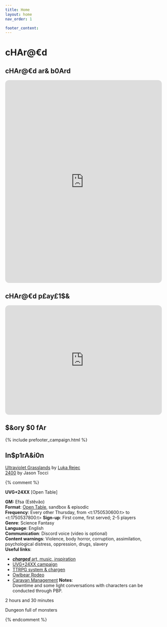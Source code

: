 ```yaml
---
title: Home
layout: home
nav_order: 1

footer_content:
---
```


# cHAr@€d

## cHAr@€d ar& b0Ard

<iframe style="border-radius:12px" src="https://petracoding.github.io/pinterest/board.html?link=estevaoseco/charged/&hideHeader=1&hideFooter=1&transparent=1" width="100%" height="652" frameBorder="0" style="color-scheme: site" allowfullscreen=""></iframe>

## cHAr@€d p£ay£1$&

<iframe style="border-radius:12px" src="https://open.spotify.com/embed/playlist/3sTCMlmuKBhgN1OSUWzxGd?utm_source=generator" width="100%" height="352" frameBorder="0" allowfullscreen="" allow="autoplay; clipboard-write; encrypted-media; fullscreen; picture-in-picture" loading="lazy"></iframe>

## $&ory $0 fAr

{% include prefooter_campaign.html %}

## In$p1rA&i0n

[Ultraviolet Grasslands](https://wizardthieffighter.itch.io/uvg-2e) by [Luka Rejec   
2400](https://jasontocci.itch.io/2400) by Jason Tocci

{% comment %} 

**UVG+24XX** [Open Table]

**GM:** Efsa (Estêvão)  
**Format**: [Open Table](https://www.thearcanelibrary.com/blogs/shadowdark-blog/open-table-how-the-creators-of-d-d-ran-their-games?srsltid=AfmBOoqNYWIzVWFjQKEoyumD4NTcFvhdkiVGQgaluf5LKmkS3-ORyFI7), sandbox & episodic  
**Frequency**: Every other Thursday, from <t:1750530600:t> to <t:1750537800:t>
**Sign-up**: First come, first served;  2-5 players  
**Genre**: Science Fantasy  
**Language**: English  
**Communication**: Discord voice (video is optional)  
**Content warnings**: Violence, body horror, corruption, assimilation, psychological distress, oppression, drugs, slavery  
**Useful links**:  
- [***charged*** art, music, inspiration](https://terra-campaigns.github.io/charged/)  
- [UVG+24XX campaign](https://terra-campaigns.github.io/charged/campaigns/UVG24XX/)    
- [TTRPG system & chargen](https://terra-campaigns.github.io/charged/campaigns/UVG24XX/#system)  
- [Owlbear Rodeo](https://www.owlbear.rodeo/room/S4p4WuPKKULl/charged)
- [Caravan Management](https://docs.google.com/spreadsheets/d/1jzVvpxaQsuevjKaFAHmi2KpHFvdh9q9F6tG8ZeVBTMw/edit?usp=sharing)
**Notes**:  
Downtime and some light conversations with characters can be conducted through PBP.

2 hours and 30 minutes

Dungeon full of monsters

{% endcomment %}